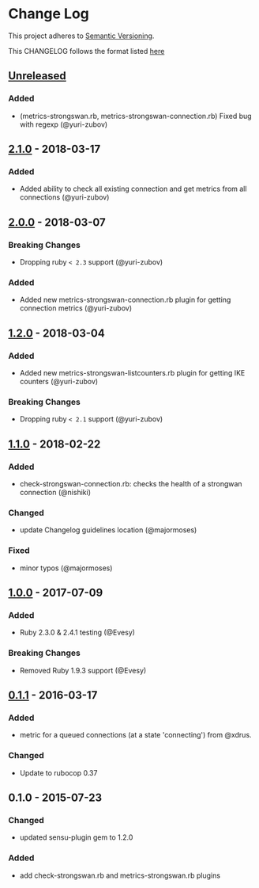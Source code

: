 # Change Log
This project adheres to [Semantic Versioning](http://semver.org/).

This CHANGELOG follows the format listed [here](https://github.com/sensu-plugins/community/blob/master/HOW_WE_CHANGELOG.md)

## [Unreleased]
### Added
- (metrics-strongswan.rb, metrics-strongswan-connection.rb) Fixed bug with regexp (@yuri-zubov)


## [2.1.0] - 2018-03-17
### Added
- Added ability to check all existing connection and get metrics from all connections (@yuri-zubov)

## [2.0.0] - 2018-03-07
### Breaking Changes
- Dropping ruby `< 2.3` support (@yuri-zubov)

### Added
- Added new metrics-strongswan-connection.rb plugin for getting connection metrics (@yuri-zubov)

## [1.2.0] - 2018-03-04
### Added
- Added new metrics-strongswan-listcounters.rb plugin for getting IKE counters (@yuri-zubov)

### Breaking Changes
- Dropping ruby `< 2.1` support (@yuri-zubov)

## [1.1.0] - 2018-02-22
### Added
- check-strongswan-connection.rb: checks the health of a strongwan connection (@nishiki)

### Changed
- update Changelog guidelines location (@majormoses)

### Fixed
- minor typos (@majormoses)

## [1.0.0] - 2017-07-09
### Added
- Ruby 2.3.0 & 2.4.1 testing (@Evesy)

### Breaking Changes
- Removed Ruby 1.9.3 support (@Evesy)

## [0.1.1] - 2016-03-17
### Added
- metric for a queued connections (at a state 'connecting') from @xdrus.

### Changed
- Update to rubocop 0.37

## 0.1.0 - 2015-07-23
### Changed
- updated sensu-plugin gem to 1.2.0

### Added
- add check-strongswan.rb and metrics-strongswan.rb plugins

[Unreleased]: https://github.com/sensu-plugins/sensu-plugins-strongswan/compare/2.1.0...HEAD
[2.1.0]: https://github.com/sensu-plugins/sensu-plugins-strongswan/compare/2.0.0...2.1.0
[2.0.0]: https://github.com/sensu-plugins/sensu-plugins-strongswan/compare/1.2.0...2.0.0
[1.2.0]: https://github.com/sensu-plugins/sensu-plugins-strongswan/compare/1.1.0...1.2.0
[1.1.0]: https://github.com/sensu-plugins/sensu-plugins-strongswan/compare/1.0.0...1.1.0
[1.0.0]: https://github.com/sensu-plugins/sensu-plugins-strongswan/0.1.1...1.0.0
[0.1.1]: https://github.com/sensu-plugins/sensu-plugins-strongswan/compare/0.1.0...0.1.1
